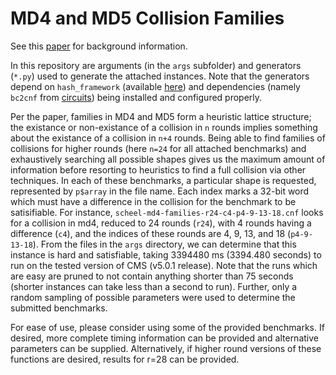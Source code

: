 # MD4 and MD5 Collision Families

See this [paper](https://github.com/cipherboy/papers/raw/master/dsn-2018/hash_dsn_2018-update-0.pdf)
for background information.

In this repository are arguments (in the `args` subfolder) and generators (`*.py`) used to generate
the attached instances. Note that the generators depend on `hash_framework` (available
[here](https://github.com/cipherboy/hash_framework)) and dependencies (namely `bc2cnf` from
[circuits](https://users.ics.aalto.fi/tjunttil/circuits)) being installed and configured properly.

Per the paper, families in MD4 and MD5 form a heuristic lattice structure; the existance or
non-existance of a collision in `n` rounds implies something about the existance of a
collision in `n+4` rounds. Being able to find families of collisions for higher rounds (here `n=24`
for all attached benchmarks) and exhaustively searching all possible shapes gives us the maximum
amount of information before resorting to heuristics to find a full collision via other techniques.
In each of these benchmarks, a particular shape is requested, represented by `p$array` in the
file name. Each index marks a 32-bit word which must have a difference in the collision for the
benchmark to be satisifiable. For instance, `scheel-md4-families-r24-c4-p4-9-13-18.cnf` looks for a
collision in md4, reduced to 24 rounds (`r24`), with 4 rounds having a difference (`c4`), and the
indices of these rounds are 4, 9, 13, and 18 (`p4-9-13-18`). From the files in the `args` directory,
we can determine that this instance is hard and satisfiable, taking 3394480 ms (3394.480 seconds) to
run on the tested version of CMS (v5.0.1 release). Note that the runs which are easy are pruned to
not contain anything shorter than 75 seconds (shorter instances can take less than a second to run).
Further, only a random sampling of possible parameters were used to determine the submitted benchmarks.

For ease of use, please consider using some of the provided benchmarks. If desired, more complete timing
information can be provided and alternative parameters can be supplied. Alternatively, if higher round
versions of these functions are desired, results for r=28 can be provided.
